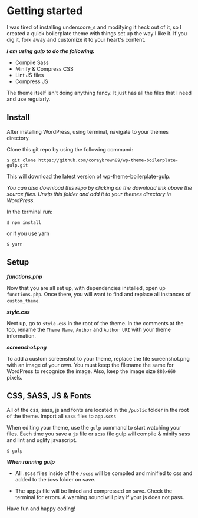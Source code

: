 # Getting started

I was tired of installing underscore_s and modifying it heck out of it, so I created a quick boilerplate theme with things set up the way I like it. If you dig it, fork away and customize it to your heart's content.

***I am using gulp to do the following:***
- Compile Sass
- Minify & Compress CSS
- Lint JS files
- Compress JS

The theme itself isn't doing anything fancy. It just has all the files that I need and use regularly.


## Install
After installing WordPress, using terminal, navigate to your themes directory.

Clone this git repo by using the following command:

```
$ git clone https://github.com/coreybrown89/wp-theme-boilerplate-gulp.git
```

This will download the latest version of wp-theme-boilerplate-gulp.

*You can also download this repo by clicking on the download link above the source files. Unzip this folder and add it to your themes directory in WordPress.*

In the terminal run:
```
$ npm install
```
or if you use yarn
```
$ yarn
```

## Setup

***functions.php***

Now that you are all set up, with dependencies installed, open up `functions.php`. Once there, you will want to find and replace all instances of `custom_theme`.

***style.css***

Next up, go to `style.css` in the root of the theme. In the comments at the top, rename the `Theme Name`, `Author` and `Author URI` with your theme information.

***screenshot.png***

To add a custom screenshot to your theme, replace the file screenshot.png with an image of your own. You must keep the filename the same for WordPress to recognize the image. Also, keep the image size `880x660` pixels.


## CSS, SASS, JS & Fonts

All of the css, sass, js and fonts are located in the `/public` folder in the root of the theme. Import all sass files to `app.scss`

When editing your theme, use the `gulp` command to start watching your files. Each time you save a `js` file or `scss` file gulp will compile & minify sass and lint and uglify javascript.

```
$ gulp
```

***When running gulp***

- All .scss files inside of the `/scss` will be compiled and minified to css and added to the /css folder on save.

- The app.js file will be linted and compressed on save. Check the terminal for errors. A warning sound will play if your js does not pass.


Have fun and happy coding!

